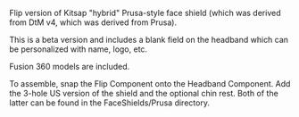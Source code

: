 Flip version of Kitsap "hybrid" Prusa-style face shield (which was derived from DtM v4, which was derived from Prusa).

This is a beta version and includes a blank field on the headband which can be personalized with name, logo, etc.

Fusion 360 models are included.

To assemble, snap the Flip Component onto the Headband Component.     Add the 3-hole US version of the shield and the optional chin rest.   Both of the latter can be found in the FaceShields/Prusa directory.
